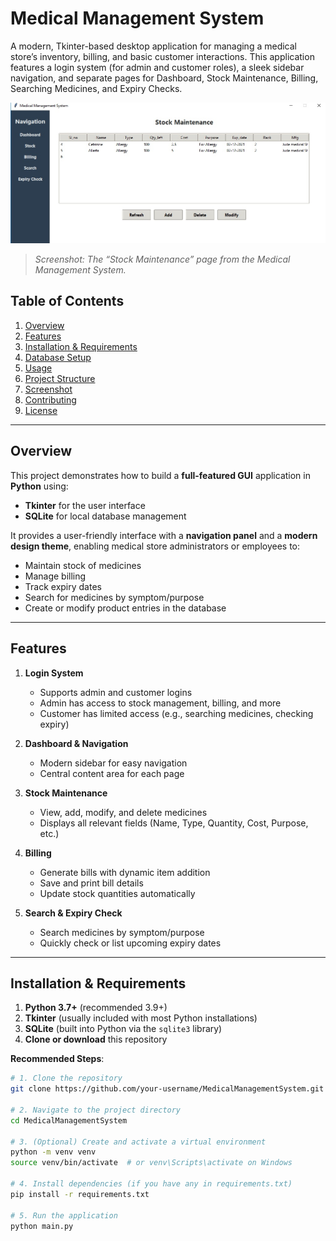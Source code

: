 # Medical Management System

A modern, Tkinter-based desktop application for managing a medical store’s inventory, billing, and basic customer interactions. This application features a login system (for admin and customer roles), a sleek sidebar navigation, and separate pages for Dashboard, Stock Maintenance, Billing, Searching Medicines, and Expiry Checks.

![Stock Maintenance Screenshot](image.jpg)

> *Screenshot: The “Stock Maintenance” page from the Medical Management System.*

## Table of Contents

1. [Overview](#overview)
2. [Features](#features)
3. [Installation & Requirements](#installation--requirements)
4. [Database Setup](#database-setup)
5. [Usage](#usage)
6. [Project Structure](#project-structure)
7. [Screenshot](#screenshot)
8. [Contributing](#contributing)
9. [License](#license)

---

## Overview

This project demonstrates how to build a **full-featured GUI** application in **Python** using:

- **Tkinter** for the user interface
- **SQLite** for local database management

It provides a user-friendly interface with a **navigation panel** and a **modern design theme**, enabling medical store administrators or employees to:

- Maintain stock of medicines
- Manage billing
- Track expiry dates
- Search for medicines by symptom/purpose
- Create or modify product entries in the database

---

## Features

1. **Login System**  
   - Supports admin and customer logins  
   - Admin has access to stock management, billing, and more  
   - Customer has limited access (e.g., searching medicines, checking expiry)

2. **Dashboard & Navigation**  
   - Modern sidebar for easy navigation  
   - Central content area for each page

3. **Stock Maintenance**  
   - View, add, modify, and delete medicines  
   - Displays all relevant fields (Name, Type, Quantity, Cost, Purpose, etc.)

4. **Billing**  
   - Generate bills with dynamic item addition  
   - Save and print bill details  
   - Update stock quantities automatically

5. **Search & Expiry Check**  
   - Search medicines by symptom/purpose  
   - Quickly check or list upcoming expiry dates

---

## Installation & Requirements

1. **Python 3.7+** (recommended 3.9+)
2. **Tkinter** (usually included with most Python installations)
3. **SQLite** (built into Python via the `sqlite3` library)
4. **Clone or download** this repository

**Recommended Steps**:
```bash
# 1. Clone the repository
git clone https://github.com/your-username/MedicalManagementSystem.git

# 2. Navigate to the project directory
cd MedicalManagementSystem

# 3. (Optional) Create and activate a virtual environment
python -m venv venv
source venv/bin/activate  # or venv\Scripts\activate on Windows

# 4. Install dependencies (if you have any in requirements.txt)
pip install -r requirements.txt

# 5. Run the application
python main.py
